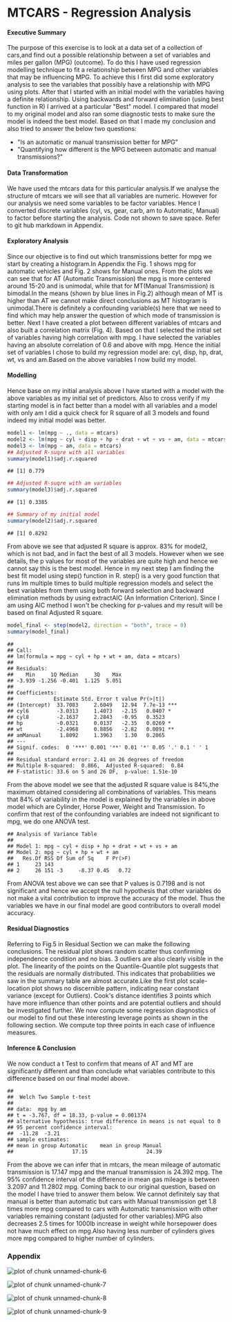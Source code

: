 MTCARS - Regression Analysis
========================================================

#### Executive Summary
The purpose of this exercise is to look at a data set of a collection of cars,and find out a possible relationship between a set of variables and miles per gallon (MPG) (outcome). To do this I have used regression modelling technique to fit a relationship between MPG and other variables that may be influencing MPG. To achieve this I first did some exploratory analysis to see the variables that possibly have a relationship with MPG using plots. After that I started with an initial model with the variables having a definite relationship. Using backwards and forward elimination (using best function in R) I arrived at a particular "Best" model. I compared that model to my original model and also ran some diagnostic tests to make sure the model is indeed the best model. Based on that I made my conclusion and also tried to answer the below two questions:
- "Is an automatic or manual transmission better for MPG"
- "Quantifying how different is the MPG between automatic and manual transmissions?"

#### Data Transformation
We have used the mtcars data for this particular analysis.If we analyse the structure of mtcars we will see that all variables are numeric. However for our analysis we need some variables to be factor variables. Hence I converted discrete variables (cyl, vs, gear, carb, am to Automatic, Manual) to factor before starting the analysis. Code not shown to save space. Refer to git hub markdown in Appendix.



#### Exploratory Analysis
Since our objective is to find out which transmissions better for mpg we start by creating a histogram.In Appendix the Fig. 1 shows mpg for automatic vehicles and Fig. 2 shows for Manual ones. From the plots we can see that for AT (Automatic Transmission) the mpg is more centered around  15-20 and is unimodal, while that for MT(Manual Transmission) is bimodal.In the means (shown by blue lines in Fig.2) although mean of MT is higher than AT we cannot make direct conclusions as MT histogram is unimodal.There is definitely a confounding variable(s) here that we need to find which may help answer the question of which mode of transmission is better.
Next I have created a plot between different variables of mtcars and also built a correlation matrix (Fig. 4). Based on that I selected the initial set of variables having high correlation with mpg. I have selected the variables having an absolute correlation of 0.6 and above with mpg. Hence the initial set of variables I chose to build my regression model are: cyl, disp, hp, drat, wt, vs and am.Based on the above variables I now build my model.
#### Modelling
Hence base on my initial analysis above I have started with a model with the above variables as my initial set of predictors. Also to cross verify if my starting model is in fact better than a model with all variables and a model with only am I did a quick check for R square of all 3 models and found indeed my initial model was better.

```r
model1 <- lm(mpg ~ ., data = mtcars)
model2 <- lm(mpg ~ cyl + disp + hp + drat + wt + vs + am, data = mtcars)
model3 <- lm(mpg ~ am, data = mtcars)
## Adjusted R-suqre with all variables
summary(model1)$adj.r.squared
```

```
## [1] 0.779
```

```r
## Adjusted R-suqre with am variables
summary(model3)$adj.r.squared
```

```
## [1] 0.3385
```

```r
## Summary of my initial model
summary(model2)$adj.r.squared
```

```
## [1] 0.8292
```

From above we see that adjusted R square is approx. 83% for model2, which is not bad, and in fact the best of all 3 models. However when we see details, the p values for most of the variables are quite high and hence we cannot say this is the best model.
Hence in my next step I am finding the best fit model using step() function in R. step() is a very good function that runs lm multiple times to build multiple regression models and select the best variables from them using both forward selection and backward elimination methods by using extractAIC (An Information Criterion). Since I am using AIC method I won't be checking for p-values and my result will be based on final Adjusted R square.

```r
model_final <- step(model2, direction = "both", trace = 0)
summary(model_final)
```

```
## 
## Call:
## lm(formula = mpg ~ cyl + hp + wt + am, data = mtcars)
## 
## Residuals:
##    Min     1Q Median     3Q    Max 
## -3.939 -1.256 -0.401  1.125  5.051 
## 
## Coefficients:
##             Estimate Std. Error t value Pr(>|t|)    
## (Intercept)  33.7083     2.6049   12.94  7.7e-13 ***
## cyl6         -3.0313     1.4073   -2.15   0.0407 *  
## cyl8         -2.1637     2.2843   -0.95   0.3523    
## hp           -0.0321     0.0137   -2.35   0.0269 *  
## wt           -2.4968     0.8856   -2.82   0.0091 ** 
## amManual      1.8092     1.3963    1.30   0.2065    
## ---
## Signif. codes:  0 '***' 0.001 '**' 0.01 '*' 0.05 '.' 0.1 ' ' 1
## 
## Residual standard error: 2.41 on 26 degrees of freedom
## Multiple R-squared:  0.866,	Adjusted R-squared:  0.84 
## F-statistic: 33.6 on 5 and 26 DF,  p-value: 1.51e-10
```

From the above model we see that the adjusted R square value is 84%,the maximum obtained considering all combinations of variables. This means that 84% of variability in the model is explained by the variables in above model which are Cylinder, Horse Power, Weight and Transmission.
To confirm that rest of the confounding variables are indeed not significant to mpg, we do one  ANOVA test.

```
## Analysis of Variance Table
## 
## Model 1: mpg ~ cyl + disp + hp + drat + wt + vs + am
## Model 2: mpg ~ cyl + hp + wt + am
##   Res.Df RSS Df Sum of Sq    F Pr(>F)
## 1     23 143                         
## 2     26 151 -3     -8.37 0.45   0.72
```

From ANOVA test above we can see that P values is 0.7198 and is not significant and hence we accept the null hypothesis that other variables do not make a vital contribution to improve the accuracy of the model. Thus the variables we have in our final model are good contributors to overall model accuracy.
#### Residual Diagnostics
Referring to Fig.5 in Residual Section we can make the following conclusions. The residual plot shows random scatter thus confirming independence condition and no bias. 3 outliers are also clearly visible in the plot. The linearity of the points on the Quantile-Quantile plot suggests that the residuals are normally distributed. This indicates that probabilities we saw in the summary table are almost accurate.Like the first plot scale-location plot shows no discernible pattern, indicating near constant variance (except for Outliers). Cook's distance identifies 3 points which have more influence than other points and are potential outliers and should be investigated further.
We now compute some regression diagnostics of our model to find out these interesting leverage points as shown in the following section. We compute top three points in each case of influence measures.
#### Inference & Conclusion
We now conduct a t Test to confirm that means of AT and MT are significantly different and than conclude what variables contribute to this difference based on our final model above.

```
## 
## 	Welch Two Sample t-test
## 
## data:  mpg by am
## t = -3.767, df = 18.33, p-value = 0.001374
## alternative hypothesis: true difference in means is not equal to 0
## 95 percent confidence interval:
##  -11.28  -3.21
## sample estimates:
## mean in group Automatic    mean in group Manual 
##                   17.15                   24.39
```

From the above we can infer that in mtcars, the mean mileage of automatic transmission is 17.147 mpg and the manual transmission is 24.392 mpg. The 95% confidence interval of the difference in mean gas mileage is between 3.2097 and 11.2802 mpg.
Coming back to our original question, based on the model I have tried to answer them below. We cannot definitely say that manual is better than automatic but cars with Manual transmission get 1.8 times more mpg compared to cars with Automatic transmission with other variables remaining constant (adjusted for other variables).MPG also decreases 2.5 times for 1000lb increase in weight while horsepower does not have much effect on mpg.Also having less number of cylinders gives more mpg compared to higher number of cylinders.
### Appendix
![plot of chunk unnamed-chunk-6](figure/unnamed-chunk-6.png) 


![plot of chunk unnamed-chunk-7](figure/unnamed-chunk-7.png) 




![plot of chunk unnamed-chunk-8](figure/unnamed-chunk-8.png) 


![plot of chunk unnamed-chunk-9](figure/unnamed-chunk-9.png) 



